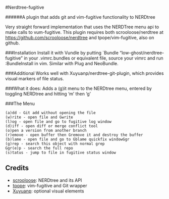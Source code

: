 #Nerdtree-fugitive

######A plugin that adds git and vim-fugitive functionality to NERDtree

Very straight forward implementation that uses the NERDTree menu api to make calls to vum-fugitive. This plugin requires both scrooloose/nerdtree at https://github.com/scrooloose/nerdtree and tpope/vim-fugitive, also on github.

###Installation
Install it with Vundle by putting
`Bundle “low-ghost/nerdtree-fugitive”
in your .vimrc.bundles or equivalent file, source your vimrc and run :BundleInstall in vim. Similar with Plug and NeoBundle.

###Additional
Works well with Xuyuanp/nerdtree-git-plugin, which provides visual markers of file status.

###What it does:
Adds a (g)it menu to the NERDtree menu, entered by toggling NERDtree and hitting ‘m’ then ‘g’

###The Menu

    (a)dd - Git add without opening the file
    (w)rite - open file and Gwrite
    (l)og - open file and go to fugitive log window
    (d)iff - open diff or merge conflict tool
    (o)pen a version from another branch
    (r)emove - open buffer then Gremove it and destroy the buffer
    (b)lame - open file and go to Gblame quickfix windowGgr
    (g)rep - search this object with normal grep
    Ggr(e)p - search the full repo
    (s)tatus - jump to file in fugitive status window

## Credits

*  [scrooloose](https://github.com/scrooloose): NERDtree and its API
*  [tpope](https://github.com/tpope/vim-fugitive): vim-fugitive and Git wrapper
*  [Xuyuanp](https://github.com/Xuyuanp/nerdtree-git-plugin): optional visual elements
